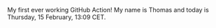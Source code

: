 My first ever working GitHub Action!
My name is Thomas and today is Thursday, 15 February, 13:09 CET. 
